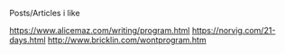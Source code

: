 Posts/Articles i like

https://www.alicemaz.com/writing/program.html
https://norvig.com/21-days.html
http://www.bricklin.com/wontprogram.htm
